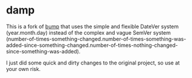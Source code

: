 # damp

This is a fork of [bump](https://github.com/disruptek/bump/) that uses the simple and flexible DateVer system (year.month.day) instead of the complex and vague SemVer system (number-of-times-something-changed.number-of-times-something-was-added-since-something-changed.number-of-times-nothing-changed-since-something-was-added).

I just did some quick and dirty changes to the original project, so use at your own risk.

